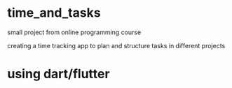 # time_and_tasks

small project from online programming course

creating a time tracking app to plan and structure tasks in different projects 

# using dart/flutter
